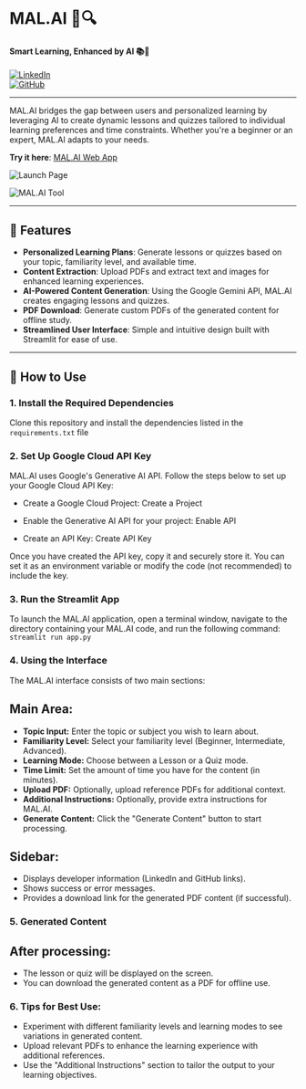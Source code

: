# MAL.AI 🧠🔍  
#### Smart Learning, Enhanced by AI 📚🤖  

[![LinkedIn](https://img.shields.io/badge/LinkedIn-MalaiarasuGRaj-blue)](https://www.linkedin.com/in/malaiarasu-g-raj-38b695252/)  
[![GitHub](https://img.shields.io/github/followers/MalaiarasuGRaj?style=social)](https://github.com/MalaiarasuGRaj)  

---

MAL.AI bridges the gap between users and personalized learning by leveraging AI to create dynamic lessons and quizzes tailored to individual learning preferences and time constraints. Whether you're a beginner or an expert, MAL.AI adapts to your needs.

**Try it here**: [MAL.AI Web App](https://malai.wegic.app/home)

![Launch Page](https://drive.google.com/file/d/1zrZQZFrW6AQVBt7z8sopP4Owf4JXFA9R/view?usp=sharing)

![MAL.AI Tool](https://drive.google.com/file/d/1CcFGagx037y-fycGiDkDwL0STLvm7KDy/view?usp=sharing)

---

## 🚀 Features

- **Personalized Learning Plans**: Generate lessons or quizzes based on your topic, familiarity level, and available time.
- **Content Extraction**: Upload PDFs and extract text and images for enhanced learning experiences.
- **AI-Powered Content Generation**: Using the Google Gemini API, MAL.AI creates engaging lessons and quizzes.
- **PDF Download**: Generate custom PDFs of the generated content for offline study.
- **Streamlined User Interface**: Simple and intuitive design built with Streamlit for ease of use.

---

## 🎯 How to Use

### 1. **Install the Required Dependencies**
Clone this repository and install the dependencies listed in the `requirements.txt` file


### 2. Set Up Google Cloud API Key
MAL.AI uses Google's Generative AI API. Follow the steps below to set up your Google Cloud API Key:

- Create a Google Cloud Project: Create a Project

- Enable the Generative AI API for your project: Enable API

- Create an API Key: Create API Key

Once you have created the API key, copy it and securely store it. You can set it as an environment variable or modify the code (not recommended) to include the key.

### 3. Run the Streamlit App
To launch the MAL.AI application, open a terminal window, navigate to the directory containing your MAL.AI code, and run the following command: `streamlit run app.py`

### 4. Using the Interface
The MAL.AI interface consists of two main sections:

## Main Area:
- **Topic Input:** Enter the topic or subject you wish to learn about.
- **Familiarity Level:** Select your familiarity level (Beginner, Intermediate, Advanced).
- **Learning Mode:** Choose between a Lesson or a Quiz mode.
- **Time Limit:** Set the amount of time you have for the content (in minutes).
- **Upload PDF:** Optionally, upload reference PDFs for additional context.
- **Additional Instructions:** Optionally, provide extra instructions for MAL.AI.
- **Generate Content:** Click the "Generate Content" button to start processing.

## Sidebar:
- Displays developer information (LinkedIn and GitHub links).
- Shows success or error messages.
- Provides a download link for the generated PDF content (if successful).

### 5. Generated Content
## After processing:

- The lesson or quiz will be displayed on the screen.
- You can download the generated content as a PDF for offline use.

### 6. Tips for Best Use:
- Experiment with different familiarity levels and learning modes to see variations in generated content.
- Upload relevant PDFs to enhance the learning experience with additional references.
- Use the "Additional Instructions" section to tailor the output to your learning objectives.
